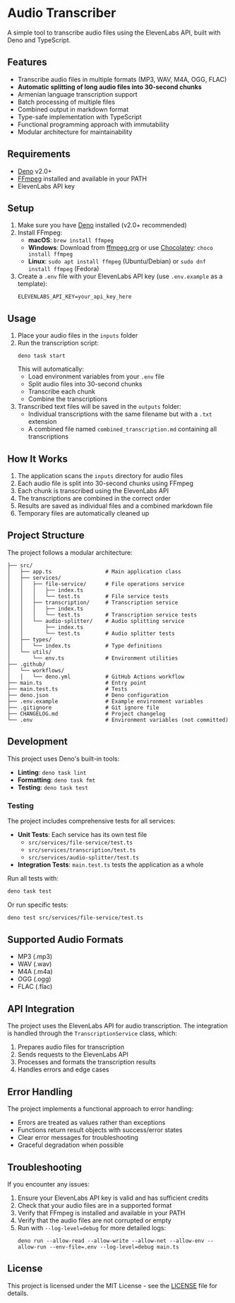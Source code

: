 # Audio Transcriber

A simple tool to transcribe audio files using the ElevenLabs API, built with Deno and TypeScript.

## Features

- Transcribe audio files in multiple formats (MP3, WAV, M4A, OGG, FLAC)
- **Automatic splitting of long audio files into 30-second chunks**
- Armenian language transcription support
- Batch processing of multiple files
- Combined output in markdown format
- Type-safe implementation with TypeScript
- Functional programming approach with immutability
- Modular architecture for maintainability

## Requirements

- [Deno](https://deno.com/) v2.0+
- [FFmpeg](https://ffmpeg.org/) installed and available in your PATH
- ElevenLabs API key

## Setup

1. Make sure you have [Deno](https://deno.com/) installed (v2.0+ recommended)
2. Install FFmpeg:
   - **macOS**: `brew install ffmpeg`
   - **Windows**: Download from [ffmpeg.org](https://ffmpeg.org/download.html) or use [Chocolatey](https://chocolatey.org/): `choco install ffmpeg`
   - **Linux**: `sudo apt install ffmpeg` (Ubuntu/Debian) or `sudo dnf install ffmpeg` (Fedora)
3. Create a `.env` file with your ElevenLabs API key (use `.env.example` as a template):
   ```
   ELEVENLABS_API_KEY=your_api_key_here
   ```

## Usage

1. Place your audio files in the `inputs` folder
2. Run the transcription script:
   ```
   deno task start
   ```
   This will automatically:
   - Load environment variables from your `.env` file
   - Split audio files into 30-second chunks
   - Transcribe each chunk
   - Combine the transcriptions
3. Transcribed text files will be saved in the `outputs` folder:
   - Individual transcriptions with the same filename but with a `.txt` extension
   - A combined file named `combined_transcription.md` containing all transcriptions

## How It Works

1. The application scans the `inputs` directory for audio files
2. Each audio file is split into 30-second chunks using FFmpeg
3. Each chunk is transcribed using the ElevenLabs API
4. The transcriptions are combined in the correct order
5. Results are saved as individual files and a combined markdown file
6. Temporary files are automatically cleaned up

## Project Structure

The project follows a modular architecture:

```
├── src/
│   ├── app.ts                 # Main application class
│   ├── services/
│   │   ├── file-service/      # File operations service
│   │   │   ├── index.ts
│   │   │   └── test.ts        # File service tests
│   │   ├── transcription/     # Transcription service
│   │   │   ├── index.ts
│   │   │   └── test.ts        # Transcription service tests
│   │   └── audio-splitter/    # Audio splitting service
│   │       ├── index.ts
│   │       └── test.ts        # Audio splitter tests
│   ├── types/
│   │   └── index.ts           # Type definitions
│   └── utils/
│       └── env.ts             # Environment utilities
├── .github/
│   └── workflows/
│   │   └── deno.yml           # GitHub Actions workflow
├── main.ts                    # Entry point
├── main.test.ts               # Tests
├── deno.json                  # Deno configuration
├── .env.example               # Example environment variables
├── .gitignore                 # Git ignore file
├── CHANGELOG.md               # Project changelog
└── .env                       # Environment variables (not committed)
```

## Development

This project uses Deno's built-in tools:

- **Linting**: `deno task lint`
- **Formatting**: `deno task fmt`
- **Testing**: `deno task test`

### Testing

The project includes comprehensive tests for all services:

- **Unit Tests**: Each service has its own test file
  - `src/services/file-service/test.ts`
  - `src/services/transcription/test.ts`
  - `src/services/audio-splitter/test.ts`
- **Integration Tests**: `main.test.ts` tests the application as a whole

Run all tests with:

```bash
deno task test
```

Or run specific tests:

```bash
deno test src/services/file-service/test.ts
```

## Supported Audio Formats

- MP3 (.mp3)
- WAV (.wav)
- M4A (.m4a)
- OGG (.ogg)
- FLAC (.flac)

## API Integration

The project uses the ElevenLabs API for audio transcription. The integration is handled through the `TranscriptionService` class, which:

1. Prepares audio files for transcription
2. Sends requests to the ElevenLabs API
3. Processes and formats the transcription results
4. Handles errors and edge cases

## Error Handling

The project implements a functional approach to error handling:

- Errors are treated as values rather than exceptions
- Functions return result objects with success/error states
- Clear error messages for troubleshooting
- Graceful degradation when possible

## Troubleshooting

If you encounter any issues:

1. Ensure your ElevenLabs API key is valid and has sufficient credits
2. Check that your audio files are in a supported format
3. Verify that FFmpeg is installed and available in your PATH
4. Verify that the audio files are not corrupted or empty
5. Run with `--log-level=debug` for more detailed logs:
   ```
   deno run --allow-read --allow-write --allow-net --allow-env --allow-run --env-file=.env --log-level=debug main.ts
   ```

## License

This project is licensed under the MIT License - see the [LICENSE](LICENSE) file for details.
